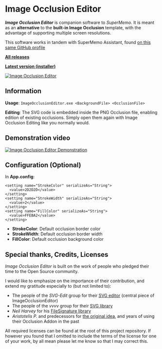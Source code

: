 # Image Occlusion Editor

***Image Occlusion Editor*** is companion software to *SuperMemo*. It is meant as an **alternative** to the **built-in Image Occlusion** template, with the advantage of supporting multiple screen resolutions.

This software works in tandem with SuperMemo Assistant, found [on this same GitHub profile](https://github.com/supermemo/SuperMemoAssistant)

[**All releases**](https://github.com/supermemo/ImageOcclusionEditor/releases)

[**Latest version (installer)**](https://github.com/supermemo/ImageOcclusionEditor/releases/download/1.0/ImageOcclusionEditor_v1.0_Setup.msi)

[![Image Occlusion Editor](https://raw.githubusercontent.com/SuperMemo/ImageOcclusionEditor/master/ImageOcclusionEditor-v1.0.png)](https://raw.githubusercontent.com/SuperMemo/ImageOcclusionEditor/master/ImageOcclusionEditor-v1.0.png)

## Information

**Usage**: `ImageOcclusionEditor.exe <BackgroundFile> <OcclusionFile>`

**Editing**: The SVG code is embedded inside the PNG Occlusion file, enabling edition of existing occlusions. Simply open them again with Image Occlusion Editing like you normally would.


## Demonstration video
[![Image Occlusion Editor Demonstration](https://img.youtube.com/vi/BJ1ZAYSGJ4M/0.jpg)](https://youtu.be/BJ1ZAYSGJ4M)


## Configuration (Optional)

In **App.config**:
```
<setting name="StrokeColor" serializeAs="String">
  <value>2D2D2D</value>
</setting>
<setting name="StrokeWidth" serializeAs="String">
  <value>2</value>
</setting>
<setting name="FillColor" serializeAs="String">
  <value>FFEBA2</value>
</setting>
```

* **StrokeColor**: Default occlusion border color
* **StrokeWidth**: Default occlusion border width
* **FillColor**: Default occlusion background color

## Special thanks, Credits, Licenses

*Image Occlusion Editor* is built on the work of people who pledged their time to the Open Source community.

I would like to emphasize on the importance of their contribution, and extend my gratitude especially to (but not limited to):
* The people of the *SVG-Edit* group for their [SVG editor](https://github.com/SVG-Edit/svgedit) (central piece of ImageOcclusionEditor)
* The people of the *vvvv* group for their [SVG library](https://github.com/vvvv/SVG)
* *Neil Harvey* for his [FileSignature library](https://github.com/neilharvey/FileSignatures)
* *Aristotelis P.* and predecessors for [the original idea](https://github.com/glutanimate/image-occlusion-enhanced), and years of using their Occlusion Addon in the past

All required licenses can be found at the root of this project repository.
If however you found that I omitted to include the terms of the license for one of your work, by all mean please let me know so that I may correct this.
